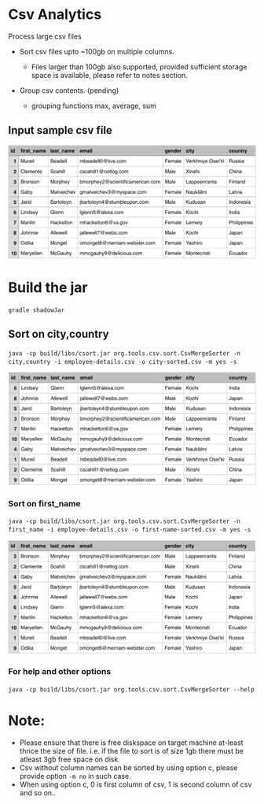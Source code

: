 # Csv Analytics
Process large csv files
- Sort csv files upto ~100gb on multiple columns.
  - Files larger than 100gb also supported, provided sufficient storage space is available, please refer to notes section.

- Group csv contents. (pending)
  - grouping functions max, average, sum

## Input sample csv file
![Input Csv File](etc/images/employee-details.png)


# Build the jar
`gradle shadowJar`

## Sort on city,country
`java -cp build/libs/csort.jar org.tools.csv.sort.CsvMergeSorter -n city,country -i employee-details.csv -o city-sorted.csv -m yes -s`

![City,Country Sorted](etc/images/city-country-sorted.png)

### Sort on first_name
`java -cp build/libs/csort.jar org.tools.csv.sort.CsvMergeSorter -n first_name -i employee-details.csv -o first-name-sorted.csv -m yes -s`

![first_name Sorted](etc/images/first-name-sorted.png)

### For help and other options
`java -cp build/libs/csort.jar org.tools.csv.sort.CsvMergeSorter --help`

# Note:
- Please ensure that there is free diskspace on target machine at-least thrice the size of file.
  i.e. if the file to sort is of size 1gb there must be atleast 3gb free space on disk.
- Csv without column names can be sorted by using option c, please provide option `-m no` in such case.
- When using option c, 0 is first column of csv, 1 is second column of csv and so on..
